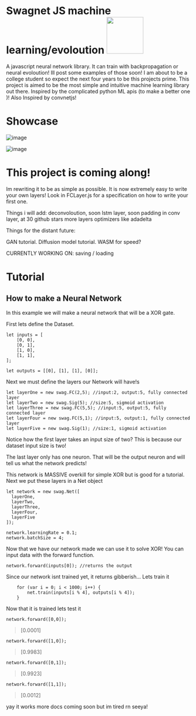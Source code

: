 # Swagnet JS machine learning/evoloution <img src="https://github.com/TrevorBlythe/swagNeuralNet/blob/main/logo.png?raw=true" width = 100px>

A javascript neural network library. It can train with backpropagation or neural evoloution! Ill post some examples of those soon!
I am about to be a college student so expect the next four years to be this projects prime. This project is aimed to be the most simple
and intuitive machine learning library out there. Inspired by the complicated python ML apis (to make a better one )! Also Inspired by convnetjs!

# Showcase

![image](https://github.com/TrevorBlythe/swagNeuralNet/blob/main/showcase/MnistDigits.png?raw=true)

![image](https://github.com/TrevorBlythe/swagNeuralNet/blob/main/showcase/XORrender.png?raw=true)

# This project is coming along!

Im rewriting it to be as simple as possible. It is now extremely easy to write your own layers! Look in FCLayer.js for a specification on how to write
your first one.

Things i will add:
deconvoloution, soon
lstm layer, soon
padding in conv layer, at 30 github stars
more layers
optimizers like adadelta

Things for the distant future:

GAN tutorial.
Diffusion model tutorial.
WASM for speed?

CURRENTLY WORKING ON: saving / loading

# Tutorial

<h2>How to make a Neural Network</h2>

<p>In this example we will make a neural network that will be a XOR gate.</p>
<p>First lets define the Dataset.</p>

```
let inputs = [
	[0, 0],
	[0, 1],
	[1, 0],
	[1, 1],
];

let outputs = [[0], [1], [1], [0]];

```

<p>Next we must define the layers our Network will have!s</p>

```
let layerOne = new swag.FC(2,5); //input:2, output:5, fully connected layer
let layerTwo = new swag.Sig(5); //size:5, sigmoid activation
let layerThree = new swag.FC(5,5); //input:5, output:5, fully connected layer
let layerFour = new swag.FC(5,1); //input:5, output:1, fully connected layer
let layerFive = new swag.Sig(1); //size:1, sigmoid activation

```

<p>Notice how the first layer takes an input size of two? This is because our dataset input size is two!</p>
<p>The last layer only has one neuron. That will be the output neuron and will tell us what the network predicts!</p>
<p>This network is MASSIVE overkill for simple XOR but is good for a tutorial. Next we put these layers in a Net object</p>

```
let network = new swag.Net([
  layerOne,
  layerTwo,
  layerThree,
  layerFour,
  layerFive
]);

network.learningRate = 0.1;
network.batchSize = 4;

```

<p> Now that we have our network made we can use it to solve XOR! You can input data with the forward function.</p>

```
network.forward(inputs[0]); //returns the output

```

<p>Since our network isnt trained yet, it returns gibberish... Lets train it</p>

```
	for (var i = 0; i < 1000; i++) {
		net.train(inputs[i % 4], outputs[i % 4]);
	}
```

<p>Now that it is trained lets test it</p>

```
network.forward([0,0]);
```

> [0.0001]

```
network.forward([1,0]);
```

> [0.9983]

```
network.forward([0,1]);
```

> [0.9923]

```
network.forward([1,1]);
```

> [0.0012]

<p> yay it works more docs coming soon but im tired rn seeya! </p>
